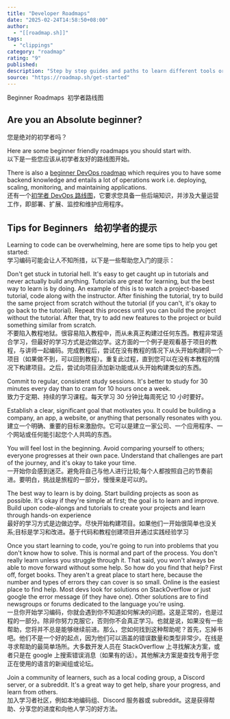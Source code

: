 ```yaml
---
title: "Developer Roadmaps"
date: "2025-02-24T14:58:50+08:00"
author:
  - "[[roadmap.sh]]"
tags:
  - "clippings"
category: "roadmap"
rating: "9"
published:
description: "Step by step guides and paths to learn different tools or technologies"
source: "https://roadmap.sh/get-started"
---
```

Beginner Roadmaps  初学者路线图

## Are you an Absolute beginner?  
您是绝对的初学者吗？

Here are some beginner friendly roadmaps you should start with.  
以下是一些您应该从初学者友好的路线图开始。

There is also a [beginner DevOps roadmap](https://roadmap.sh/devops?r=devops-beginner) which requires you to have some backend knowledge and entails a lot of operations work i.e. deploying, scaling, monitoring, and maintaining applications.  
还有一个[初学者 DevOps 路线图](https://roadmap.sh/devops?r=devops-beginner)，它要求您具备一些后端知识，并涉及大量运营工作，即部署、扩展、监控和维护应用程序。

## Tips for Beginners   给初学者的提示

Learning to code can be overwhelming, here are some tips to help you get started:  
学习编码可能会让人不知所措，以下是一些帮助您入门的提示：

Don't get stuck in tutorial hell. It's easy to get caught up in tutorials and never actually build anything. Tutorials are great for learning, but the best way to learn is by doing. An example of this is to watch a project-based tutorial, code along with the instructor. After finishing the tutorial, try to build the same project from scratch without the tutorial (if you can't, it's okay to go back to the tutorial). Repeat this process until you can build the project without the tutorial. After that, try to add new features to the project or build something similar from scratch.  
不要陷入教程地狱。很容易陷入教程中，而从未真正构建过任何东西。教程非常适合学习，但最好的学习方式是边做边学。这方面的一个例子是观看基于项目的教程，与讲师一起编码。完成教程后，尝试在没有教程的情况下从头开始构建同一个项目（如果做不到，可以回到教程）。重复此过程，直到您可以在没有本教程的情况下构建项目。之后，尝试向项目添加新功能或从头开始构建类似的东西。

Commit to regular, consistent study sessions. It's better to study for 30 minutes every day than to cram for 10 hours once a week.  
致力于定期、持续的学习课程。每天学习 30 分钟比每周死记 10 小时要好。

Establish a clear, significant goal that motivates you. It could be building a company, an app, a website, or anything that personally resonates with you.  
建立一个明确、重要的目标来激励你。它可以是建立一家公司、一个应用程序、一个网站或任何能引起您个人共鸣的东西。

You will feel lost in the beginning. Avoid comparing yourself to others; everyone progresses at their own pace. Understand that challenges are part of the journey, and it's okay to take your time.  
一开始你会感到迷茫。避免将自己与他人进行比较;每个人都按照自己的节奏前进。要明白，挑战是旅程的一部分，慢慢来是可以的。

The best way to learn is by doing. Start building projects as soon as possible. It's okay if they're simple at first; the goal is to learn and improve. Build upon code-alongs and tutorials to create your projects and learn through hands-on experience  
最好的学习方式是边做边学。尽快开始构建项目。如果他们一开始很简单也没关系;目标是学习和改进。基于代码和教程创建项目并通过实践经验学习

Once you start learning to code, you're going to run into problems that you don't know how to solve. This is normal and part of the process. You don't really learn unless you struggle through it. That said, you won't always be able to move forward without some help. So how do you find that help? First off, forget books. They aren't a great place to start here, because the number and types of errors they can cover is so small. Online is the easiest place to find help. Most devs look for solutions on StackOverflow or just google the error message (if they have one). Other solutions are to find newsgroups or forums dedicated to the language you're using.  
一旦你开始学习编码，你就会遇到你不知道如何解决的问题。这是正常的，也是过程的一部分。除非你努力克服它，否则你不会真正学习。也就是说，如果没有一些帮助，您将并不总是能够继续前进。那么，您如何找到这种帮助呢？首先，忘掉书吧。他们不是一个好的起点，因为他们可以涵盖的错误数量和类型非常少。在线是寻求帮助的最简单场所。大多数开发人员在 StackOverflow 上寻找解决方案，或者只是在 google 上搜索错误消息（如果有的话）。其他解决方案是查找专用于您正在使用的语言的新闻组或论坛。

Join a community of learners, such as a local coding group, a Discord server, or a subreddit. It's a great way to get help, share your progress, and learn from others.  
加入学习者社区，例如本地编码组、Discord 服务器或 subreddit。这是获得帮助、分享您的进度和向他人学习的好方法。